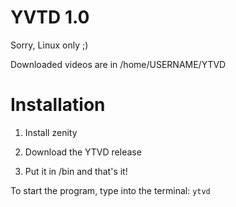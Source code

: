 # YVTD 1.0
Sorry, Linux only ;)

Downloaded videos are in /home/USERNAME/YTVD

# Installation
1. Install zenity

2. Download the YTVD release

3. Put it in /bin and that's it! 

To start the program, type into the terminal: `ytvd`
